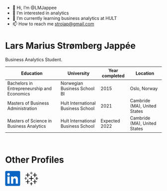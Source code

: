 - 👋 Hi, I’m @LMJappee
- 👀 I’m interested in analytics
- 🌱 I’m currently learning business analytics at HULT
- 📫 How to reach me strojap@gmail.com

# Lars Marius Strømberg Jappée
<p> Business Analytics Student.
    
    
| Education     | University                  | Year completed                 |  Location                     |
| ------------- |-----------------------------| ----------------------------| ------------------------------|
| Bachelors in Entrepreneurship and Economics | Norwegian Business School BI| 2015|    Oslo, Norway           |
| Masters of Business Administration | Hult International Business School | 2021 |    Cambride (MA), United States |
| Masters of Science in Business Analytics | Hult International Business School | Expected 2022 |    Cambride (MA), United States   |

<br>


# Other Profiles
  [<img  src="linkedin-icon.svg"  width="48"  height="48"  style="background-color:white;">][linkedin]
  &nbsp;
  [<img  src="Tableau.png" width="48" height="48"   style="background-color:white;">][tableau]
  

[tableau]:  https://public.tableau.com/app/profile/lars.marius.jappee#!/
[linkedin]:   https://www.linkedin.com/in/jappee    
    
